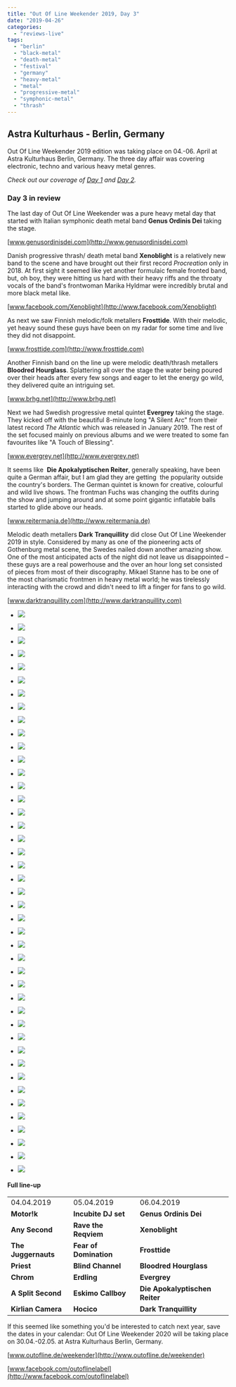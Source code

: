 ```yaml
---
title: "Out Of Line Weekender 2019, Day 3"
date: "2019-04-26"
categories: 
  - "reviews-live"
tags: 
  - "berlin"
  - "black-metal"
  - "death-metal"
  - "festival"
  - "germany"
  - "heavy-metal"
  - "metal"
  - "progressive-metal"
  - "symphonic-metal"
  - "thrash"
---
```


## Astra Kulturhaus - Berlin, Germany

Out Of Line Weekender 2019 edition was taking place on 04.-06. April at Astra Kulturhaus Berlin, Germany. The three day affair was covering electronic, techno and various heavy metal genres.

_Check out our coverage of [Day 1](https://www.hellbound.ca/?p=36251) and [Day 2](https://www.hellbound.ca/?p=36253)._

### Day 3 in review

The last day of Out Of Line Weekender was a pure heavy metal day that started with Italian symphonic death metal band **Genus Ordinis Dei** taking the stage.

[www.genusordinisdei.com](http://www.genusordinisdei.com)

Danish progressive thrash/ death metal band **Xenoblight** is a relatively new band to the scene and have brought out their first record _Procreation_ only in 2018. At first sight it seemed like yet another formulaic female fronted band, but, oh boy, they were hitting us hard with their heavy riffs and the throaty vocals of the band's frontwoman Marika Hyldmar were incredibly brutal and more black metal like.

[www.facebook.com/Xenoblight](http://www.facebook.com/Xenoblight)

As next we saw Finnish melodic/folk metallers **Frosttide**. With their melodic, yet heavy sound these guys have been on my radar for some time and live they did not disappoint.

[www.frosttide.com](http://www.frosttide.com)

Another Finnish band on the line up were melodic death/thrash metallers **Bloodred Hourglass**. Splattering all over the stage the water being poured over their heads after every few songs and eager to let the energy go wild, they delivered quite an intriguing set.

[www.brhg.net](http://www.brhg.net)

Next we had Swedish progressive metal quintet **Evergrey** taking the stage. They kicked off with the beautiful 8-minute long "A Silent Arc" from their latest record _The Atlantic_ which was released in January 2019. The rest of the set focused mainly on previous albums and we were treated to some fan favourites like "A Touch of Blessing".

[www.evergrey.net](http://www.evergrey.net)

It seems like  **Die Apokalyptischen Reiter**, generally speaking, have been quite a German affair, but I am glad they are getting  the popularity outside the country's borders. The German quintet is known for creative, colourful and wild live shows. The frontman Fuchs was changing the outfits during the show and jumping around and at some point gigantic inflatable balls started to glide above our heads.

[www.reitermania.de](http://www.reitermania.de)

Melodic death metallers **Dark** **Tranquillity** did close Out Of Line Weekender 2019 in style. Considered by many as one of the pioneering acts of Gothenburg metal scene, the Swedes nailed down another amazing show. One of the most anticipated acts of the night did not leave us disappointed – these guys are a real powerhouse and the over an hour long set consisted of pieces from most of their discography. Mikael Stanne has to be one of the most charismatic frontmen in heavy metal world; he was tirelessly interacting with the crowd and didn't need to lift a finger for fans to go wild.

[www.darktranquillity.com](http://www.darktranquillity.com)

- ![](https://www.hellbound.ca/wp-content/uploads/2019/04/Bloodred-Hourglass.jpg)
    
- ![](https://www.hellbound.ca/wp-content/uploads/2019/04/Bloodred-Hourglass01.jpg)
    
- ![](https://www.hellbound.ca/wp-content/uploads/2019/04/Bloodred-Hourglass02.jpg)
    
- ![](https://www.hellbound.ca/wp-content/uploads/2019/04/Bloodred-Hourglass03.jpg)
    
- ![](https://www.hellbound.ca/wp-content/uploads/2019/04/Bloodred-Hourglass04.jpg)
    
- ![](https://www.hellbound.ca/wp-content/uploads/2019/04/Dark-Tranquillity.jpg)
    
- ![](https://www.hellbound.ca/wp-content/uploads/2019/04/Dark-Tranquillity01.jpg)
    
- ![](https://www.hellbound.ca/wp-content/uploads/2019/04/Dark-Tranquillity02.jpg)
    
- ![](https://www.hellbound.ca/wp-content/uploads/2019/04/Dark-Tranquillity03.jpg)
    
- ![](https://www.hellbound.ca/wp-content/uploads/2019/04/Dark-Tranquillity04.jpg)
    
- ![](https://www.hellbound.ca/wp-content/uploads/2019/04/Dark-Tranquillity05.jpg)
    
- ![](https://www.hellbound.ca/wp-content/uploads/2019/04/Dark-Tranquillity06.jpg)
    
- ![](https://www.hellbound.ca/wp-content/uploads/2019/04/Dark-Tranquillity07.jpg)
    
- ![](https://www.hellbound.ca/wp-content/uploads/2019/04/Die-Apokalyptischen-Reiter.jpg)
    
- ![](https://www.hellbound.ca/wp-content/uploads/2019/04/Die-Apokalyptischen-Reiter01.jpg)
    
- ![](https://www.hellbound.ca/wp-content/uploads/2019/04/Die-Apokalyptischen-Reiter02.jpg)
    
- ![](https://www.hellbound.ca/wp-content/uploads/2019/04/Die-Apokalyptischen-Reiter03.jpg)
    
- ![](https://www.hellbound.ca/wp-content/uploads/2019/04/Die-Apokalyptischen-Reiter04.jpg)
    
- ![](https://www.hellbound.ca/wp-content/uploads/2019/04/Die-Apokalyptischen-Reiter05.jpg)
    
- ![](https://www.hellbound.ca/wp-content/uploads/2019/04/Die-Apokalyptischen-Reiter06.jpg)
    
- ![](https://www.hellbound.ca/wp-content/uploads/2019/04/Evergrey.jpg)
    
- ![](https://www.hellbound.ca/wp-content/uploads/2019/04/Evergrey01.jpg)
    
- ![](https://www.hellbound.ca/wp-content/uploads/2019/04/Evergrey02.jpg)
    
- ![](https://www.hellbound.ca/wp-content/uploads/2019/04/Evergrey03.jpg)
    
- ![](https://www.hellbound.ca/wp-content/uploads/2019/04/Evergrey04.jpg)
    
- ![](https://www.hellbound.ca/wp-content/uploads/2019/04/Evergrey05.jpg)
    
- ![](https://www.hellbound.ca/wp-content/uploads/2019/04/Evergrey06.jpg)
    
- ![](https://www.hellbound.ca/wp-content/uploads/2019/04/Frosttide.jpg)
    
- ![](https://www.hellbound.ca/wp-content/uploads/2019/04/Frosttide01.jpg)
    
- ![](https://www.hellbound.ca/wp-content/uploads/2019/04/Frosttide02.jpg)
    
- ![](https://www.hellbound.ca/wp-content/uploads/2019/04/Frosttide03.jpg)
    
- ![](https://www.hellbound.ca/wp-content/uploads/2019/04/Frosttide04.jpg)
    
- ![](https://www.hellbound.ca/wp-content/uploads/2019/04/Genus-Ordinis-Dei.jpg)
    
- ![](https://www.hellbound.ca/wp-content/uploads/2019/04/Genus-Ordinis-Dei01.jpg)
    
- ![](https://www.hellbound.ca/wp-content/uploads/2019/04/Genus-Ordinis-Dei02.jpg)
    
- ![](https://www.hellbound.ca/wp-content/uploads/2019/04/Genus-Ordinis-Dei03.jpg)
    
- ![](https://www.hellbound.ca/wp-content/uploads/2019/04/Genus-Ordinis-Dei04.jpg)
    
- ![](https://www.hellbound.ca/wp-content/uploads/2019/04/Xenoblight.jpg)
    
- ![](https://www.hellbound.ca/wp-content/uploads/2019/04/Xenoblight01.jpg)
    
- ![](https://www.hellbound.ca/wp-content/uploads/2019/04/Xenoblight02.jpg)
    
- ![](https://www.hellbound.ca/wp-content/uploads/2019/04/Xenoblight03.jpg)
    
- ![](https://www.hellbound.ca/wp-content/uploads/2019/04/Xenoblight04.jpg)
    
- ![](https://www.hellbound.ca/wp-content/uploads/2019/04/Xenoblight05.jpg)
    

#### Full line-up

<table class="wp-block-table"><tbody><tr><td>04.04.2019</td><td>05.04.2019</td><td>06.04.2019</td></tr><tr><td><strong>Motor!k</strong></td><td><strong>Incubite DJ set</strong></td><td><strong>Genus Ordinis Dei</strong></td></tr><tr><td><strong>Any Second</strong></td><td><strong>Rave the Reqviem</strong></td><td><strong>Xenoblight</strong></td></tr><tr><td><strong>The Juggernauts</strong></td><td><strong>Fear of Domination</strong></td><td><strong>Frosttide</strong></td></tr><tr><td><strong>Priest</strong></td><td><strong>Blind Channel</strong></td><td><strong>Bloodred Hourglass</strong></td></tr><tr><td><strong>Chrom</strong></td><td><strong>Erdling</strong></td><td><strong>Evergrey</strong></td></tr><tr><td><strong>A Split Second</strong></td><td><strong>Eskimo Callboy</strong></td><td><strong>Die Apokalyptischen Reiter</strong></td></tr><tr><td><strong>Kirlian Camera</strong></td><td><strong>Hocico</strong></td><td><strong>Dark Tranquillity</strong></td></tr></tbody></table>

If this seemed like something you'd be interested to catch next year, save the dates in your calendar: Out Of Line Weekender 2020 will be taking place on 30.04.-02.05. at Astra Kulturhaus Berlin, Germany.

[www.outofline.de/weekender](http://www.outofline.de/weekender)

[www.facebook.com/outoflinelabel](http://www.facebook.com/outoflinelabel)
